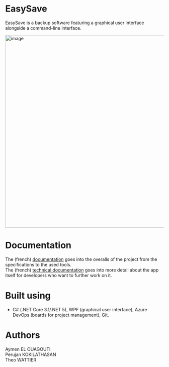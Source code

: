 # EasySave 
EasySave is a backup software featuring a graphical user interface alongside a command-line interface.

<img width="1225" height="613" alt="image" src="https://github.com/user-attachments/assets/7d5392fc-a336-4107-9661-93ab3d452490" />

# Documentation
The (french) [documentation](https://github.com/aymen-elo/EasySave/blob/master/EasySave%20-%20FR%20-%20%20Documentation.pdf) goes into the overalls of the project from the specifications to the used tools.\
The (french) [technical documentation](https://github.com/aymen-elo/EasySave/blob/master/Documentation%20technique%20-%20FR%20-%20EasySave.pdf) goes into more detail about the app itself for developers who want to further work on it.

# Built using
- C# (.NET Core 3.1/.NET 5), WPF (graphical user interface), Azure DevOps (boards for project management), Git.

# Authors
Aymen EL OUAGOUTI\
Perujan KOKILATHASAN\
Theo WATTIER
